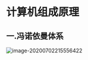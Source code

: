 # 计算机组成原理

## 一.冯诺依曼体系

![image-20200702215556422](C:\Users\Administrator\AppData\Roaming\Typora\typora-user-images\image-20200702215556422.png)